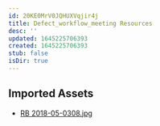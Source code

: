 ```yaml
---
id: 20KE0MrV0JQHUXVqjir4j
title: Defect_workflow_meeting Resources
desc: ''
updated: 1645225706393
created: 1645225706393
stub: false
isDir: true
---
```

## Imported Assets
- [RB 2018-05-0308.jpg](/assets/rb-2018-05-0308-1Inqn96Agm9k.jpg)

